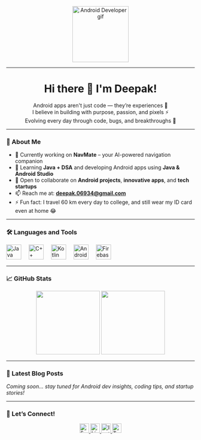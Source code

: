 <div align="center">
  <img height="150" src="https://raw.githubusercontent.com/deepakdotdevs/deepakdotdevs/main/assets/android-gif.gif" alt="Android Developer gif"/>
</div>

---

<h1 align="center">Hi there 👋 I'm Deepak!</h1>

<p align="center">
  Android apps aren't just code — they’re experiences 🌟<br>
  I believe in building with purpose, passion, and pixels ⚡<br>
  Evolving every day through code, bugs, and breakthroughs 🚀
</p>

---

### 🚀 About Me

- 🔭 Currently working on **NavMate** – your AI-powered navigation companion  
- 🌱 Learning **Java + DSA** and developing Android apps using **Java & Android Studio**  
- 👯 Open to collaborate on **Android projects**, **innovative apps**, and **tech startups**  
- 📫 Reach me at: <a href="mailto:deepak.06934@gmail.com">**deepak.06934@gmail.com**</a>  
- ⚡ Fun fact: I travel 60 km every day to college, and still wear my ID card even at home 😂  

---

### 🛠️ Languages and Tools

<div align="left">
  <img src="https://cdn.jsdelivr.net/gh/devicons/devicon/icons/java/java-original.svg" height="40" alt="Java logo"/>
  <img width="12" />
  <img src="https://cdn.jsdelivr.net/gh/devicons/devicon/icons/cplusplus/cplusplus-original.svg" height="40" alt="C++ logo"/>
  <img width="12" />
  <img src="https://cdn.jsdelivr.net/gh/devicons/devicon/icons/kotlin/kotlin-original.svg" height="40" alt="Kotlin logo"/>
  <img width="12" />
  <img src="https://cdn.jsdelivr.net/gh/devicons/devicon/icons/android/android-original.svg" height="40" alt="Android logo"/>
  <img width="12" />
  <img src="https://cdn.jsdelivr.net/gh/devicons/devicon/icons/firebase/firebase-plain-wordmark.svg" height="40" alt="Firebase logo"/>
</div>

---

### 📈 GitHub Stats

<div align="center">
  <img src="https://github-readme-stats.vercel.app/api?username=deepakdotdevs&show_icons=true&theme=radical" height="170" />
  <img src="https://streak-stats.demolab.com?user=deepakdotdevs&theme=radical&hide_border=false" height="170" />
</div>

---

### 📝 Latest Blog Posts

*Coming soon... stay tuned for Android dev insights, coding tips, and startup stories!*

---

### 🤝 Let’s Connect!

  <p align="center">
  <a href="mailto:deepak.06934@gmail.com" target="_blank">
    <img src="https://img.shields.io/static/v1?message=Email&logo=gmail&label=&color=EA4335&logoColor=white&labelColor=&style=for-the-badge" height="25" alt="Email" />
  </a>
  <a href="https://www.linkedin.com/in/deepak-jangid-89954a317" target="_blank">
    <img src="https://img.shields.io/static/v1?message=LinkedIn&logo=linkedin&label=&color=0077B5&logoColor=white&labelColor=&style=for-the-badge" height="25" alt="LinkedIn" />
  </a>
  <a href="https://www.instagram.com/i._m._deepak_12?igsh=OWk5cWE0ejN1NzBn" target="_blank">
    <img src="https://img.shields.io/static/v1?message=Instagram&logo=instagram&label=&color=E1306C&logoColor=white&labelColor=&style=for-the-badge" height="25" alt="Instagram" />
  </a>
  <a href="#"><img src="https://img.shields.io/static/v1?message=Twitter&logo=twitter&label=&color=1DA1F2&logoColor=white&labelColor=&style=for-the-badge" height="25" alt="Twitter" /></a>
</p>
